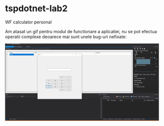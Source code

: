 # tspdotnet-lab2

WF calculator personal

Am atasat un gif pentru modul de functionare a aplicatiei, nu se pot efectua operatii complexe deoarece mai sunt unele bug-uri nefixate:

![Calculator](calculator.gif "Calculator")

